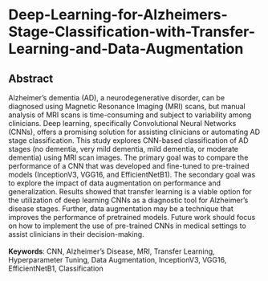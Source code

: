 # Deep-Learning-for-Alzheimers-Stage-Classification-with-Transfer-Learning-and-Data-Augmentation

## Abstract
Alzheimer’s dementia (AD), a neurodegenerative disorder, can be diagnosed using Magnetic Resonance Imaging (MRI) scans, but manual analysis of MRI scans is time-consuming and subject to variability among clinicians. Deep learning, specifically Convolutional Neural Networks (CNNs), offers a promising solution for assisting clinicians or automating AD stage classification. This study explores CNN-based classification of AD stages (no dementia, very mild dementia, mild dementia, or moderate dementia) using MRI scan images. The primary goal was to compare the performance of a CNN that was developed and fine-tuned to pre-trained models (InceptionV3, VGG16, and EfficientNetB1). The secondary goal was to explore the impact of data augmentation on performance and generalization. Results showed that transfer learning is a viable option for the utilization of deep learning CNNs as a diagnostic tool for Alzheimer’s disease stages. Further, data augmentation may be a technique that improves the performance of pretrained models. Future work should focus on how to implement the use of pre-trained CNNs in medical settings to assist clinicians in their decision-making. <br /><br />
<b>Keywords</b>: CNN, Alzheimer’s Disease, MRI, Transfer Learning, Hyperparameter Tuning, Data Augmentation, InceptionV3, VGG16, EfficientNetB1, Classification

